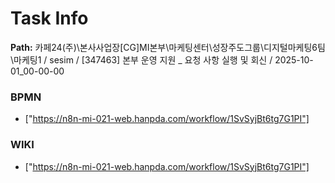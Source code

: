 # Task Info

**Path:** 카페24(주)\본사사업장\[CG]MI본부\마케팅센터\성장주도그룹\디지털마케팅6팀\마케팅1 / sesim / [347463] 본부 운영 지원 _ 요청 사항 실행 및 회신 / 2025-10-01_00-00-00

### BPMN
- ["https://n8n-mi-021-web.hanpda.com/workflow/1SvSyjBt6tg7G1PI"]

### WIKI
- ["https://n8n-mi-021-web.hanpda.com/workflow/1SvSyjBt6tg7G1PI"]

